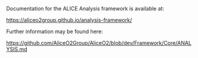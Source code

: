 Documentation for the ALICE Analysis framework is available at:

https://aliceo2group.github.io/analysis-framework/


Further information may be found here:


https://github.com/AliceO2Group/AliceO2/blob/dev/Framework/Core/ANALYSIS.md
